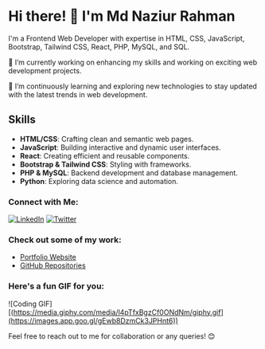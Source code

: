 # Hi there! 👋 I'm Md Naziur Rahman

I'm a Frontend Web Developer with expertise in HTML, CSS, JavaScript, Bootstrap, Tailwind CSS, React, PHP, MySQL, and SQL.

🔭 I’m currently working on enhancing my skills and working on exciting web development projects.

🌱 I’m continuously learning and exploring new technologies to stay updated with the latest trends in web development.

## Skills

- **HTML/CSS**: Crafting clean and semantic web pages.
- **JavaScript**: Building interactive and dynamic user interfaces.
- **React**: Creating efficient and reusable components.
- **Bootstrap & Tailwind CSS**: Styling with frameworks.
- **PHP & MySQL**: Backend development and database management.
- **Python**: Exploring data science and automation.

### Connect with Me:
[![LinkedIn](https://img.shields.io/badge/LinkedIn-naziur-rahman-blue)](https://www.linkedin.com/in/naziur-rahman)
[![Twitter](https://img.shields.io/twitter/follow/naziur_rahman?style=social)](https://twitter.com/naziur_rahman)

### Check out some of my work:
- [Portfolio Website](#) <!-- Replace # with your portfolio website URL -->
- [GitHub Repositories](https://github.com/Naziur-Rahman?tab=repositories) <!-- Replace with your GitHub profile URL -->

### Here's a fun GIF for you:
![Coding GIF][(https://media.giphy.com/media/l4pTfxBgzCf0ONdNm/giphy.gif](https://images.app.goo.gl/gEwb8DzmCk3JPHnt6))

Feel free to reach out to me for collaboration or any queries! 😊
